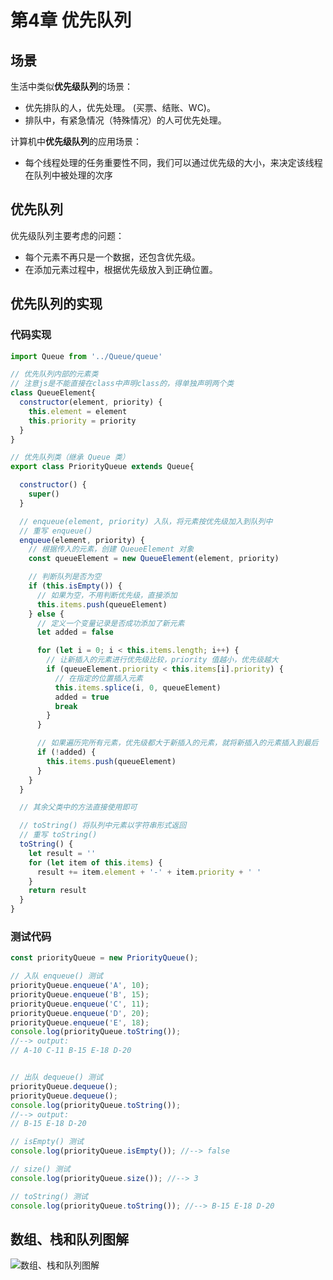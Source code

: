 # 第4章 优先队列

## 场景

生活中类似**优先级队列**的场景：

- 优先排队的人，优先处理。 (买票、结账、WC)。
- 排队中，有紧急情况（特殊情况）的人可优先处理。

计算机中**优先级队列**的应用场景：

- 每个线程处理的任务重要性不同，我们可以通过优先级的大小，来决定该线程在队列中被处理的次序

## 优先队列

优先级队列主要考虑的问题：

- 每个元素不再只是一个数据，还包含优先级。
- 在添加元素过程中，根据优先级放入到正确位置。

## 优先队列的实现

### 代码实现

```js
import Queue from '../Queue/queue'

// 优先队列内部的元素类
// 注意js是不能直接在class中声明class的，得单独声明两个类
class QueueElement{
  constructor(element, priority) {
    this.element = element
    this.priority = priority
  }
}

// 优先队列类（继承 Queue 类）
export class PriorityQueue extends Queue{

  constructor() {
    super()
  }

  // enqueue(element, priority) 入队，将元素按优先级加入到队列中
  // 重写 enqueue()
  enqueue(element, priority) {
    // 根据传入的元素，创建 QueueElement 对象
    const queueElement = new QueueElement(element, priority)

    // 判断队列是否为空
    if (this.isEmpty()) {
      // 如果为空，不用判断优先级，直接添加
      this.items.push(queueElement)
    } else {
      // 定义一个变量记录是否成功添加了新元素
      let added = false

      for (let i = 0; i < this.items.length; i++) {
        // 让新插入的元素进行优先级比较，priority 值越小，优先级越大
        if (queueElement.priority < this.items[i].priority) {
          // 在指定的位置插入元素
          this.items.splice(i, 0, queueElement)
          added = true
          break
        }
      }

      // 如果遍历完所有元素，优先级都大于新插入的元素，就将新插入的元素插入到最后
      if (!added) {
        this.items.push(queueElement)
      }
    }
  }

  // 其余父类中的方法直接使用即可

  // toString() 将队列中元素以字符串形式返回
  // 重写 toString()
  toString() {
    let result = ''
    for (let item of this.items) {
      result += item.element + '-' + item.priority + ' '
    }
    return result
  }
}
```

### 测试代码

```js
const priorityQueue = new PriorityQueue();

// 入队 enqueue() 测试
priorityQueue.enqueue('A', 10);
priorityQueue.enqueue('B', 15);
priorityQueue.enqueue('C', 11);
priorityQueue.enqueue('D', 20);
priorityQueue.enqueue('E', 18);
console.log(priorityQueue.toString());
//--> output:
// A-10 C-11 B-15 E-18 D-20


// 出队 dequeue() 测试
priorityQueue.dequeue();
priorityQueue.dequeue();
console.log(priorityQueue.toString());
//--> output:
// B-15 E-18 D-20

// isEmpty() 测试
console.log(priorityQueue.isEmpty()); //--> false

// size() 测试
console.log(priorityQueue.size()); //--> 3

// toString() 测试
console.log(priorityQueue.toString()); //--> B-15 E-18 D-20
```

## 数组、栈和队列图解

![数组、栈和队列图解](http://p6ui.toweydoc.tech:20080/images/stydocs/image.64kg5ej56vk0.png)
